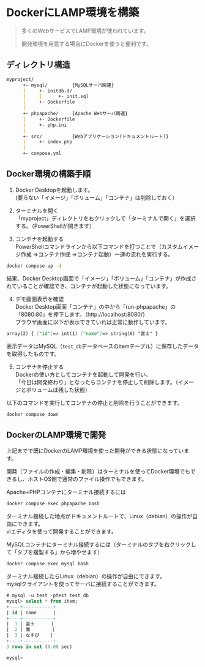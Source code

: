 # DockerにLAMP環境を構築
> 多くのWebサービスでLAMP環境が使われています。
>
> 開発環境を用意する場合にDockerを使うと便利です。
## ディレクトリ構造
```markdown
myproject/
      +- mysql/         {MySQLサーバ関連}
      |     +- initdb.d/
      |     |      +- init.sql
      |     +- Dockerfile
      |
      +- phpapache/     {Apache Webサーバ関連}
      |     +- Dockerfile
      |     +- php.ini
      |
      +- src/           {Webアプリケーション(ドキュメントルート)}
      |     +- index.php
      |
      +- compose.yml
```

## Docker環境の構築手順
1. Docker Desktopを起動します。  
(要らない「イメージ」「ボリューム」「コンテナ」は削除しておく）

2. ターミナルを開く  
「myproject」ディレクトリを右クリックして「ターミナルで開く」を選択する。（PowerShellが開きます）

3. コンテナを起動する  
PowerShellコマンドラインから以下コマンドを打つことで（カスタムイメージ作成 ⇒コンテナ作成 ⇒コンテナ起動）一連の流れを実行する。
```sh
docker compose up -d
```
結果、Docker Desktop画面で「イメージ」「ボリューム」「コンテナ」が作成されていることが確認でき、コンテナが起動した状態になっています。

4. デモ画面表示を確認  
Docker Desktop画面「コンテナ」の中から「run-phpapache」の「8080:80」を押下します。（http://localhost:8080/）  
ブラウザ画面に以下が表示できていれば正常に動作しています。
```markdown
array(2) { ["id"]=> int(1) ["name"]=> string(6) "富士" }
```
表示データはMySQL（`test_db`データベースのitemテーブル）に保存したデータを取得したものです。

5. コンテナを停止する  
Dockerの使い方としてコンテナを起動して開発を行い、  
「今日は開発終わり」となったらコンテナを停止して削除します。（イメージとボリュームは残した状態）

以下のコマンドを実行してコンテナの停止と削除を行うことができます。
```sh
docker compose down
```

## DockerのLAMP環境で開発
上記までで既にDockerのLAMP環境を使った開発ができる状態になっています。

開発（ファイルの作成・編集・削除）はターミナルを使ってDocker環境でもできるし、ホストOS側で通常のファイル操作でもできます。

Apache+PHPコンテナにターミナル接続するには
```sh
docker compose exec phpapache bash
```
ターミナル接続した地点がドキュメントルートで、Linux（debian）の操作が自由にできます。  
viエディタを使って開発することができます。

MySQLコンテナにターミナル接続するには（ターミナルのタブを右クリックして「タブを複製する」から増やせます）
```sh
docker compose exec mysql bash
```
ターミナル接続したらLinux（debian）の操作が自由にできます。  
mysqlクライアントを使ってサーバに接続することができます。
```sql
# mysql -u test -ptest test_db
mysql> select * from item;
+----+-----------+
| id | name      |
+----+-----------+
|  1 | 富士      |
|  2 | 鷹        |
|  3 | なすび    |
+----+-----------+
3 rows in set (0.00 sec)

mysql>
```
